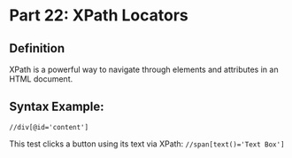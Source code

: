 
# Part 22: XPath Locators

## Definition
XPath is a powerful way to navigate through elements and attributes in an HTML document.

## Syntax Example:
```xpath
//div[@id='content']
```

This test clicks a button using its text via XPath: `//span[text()='Text Box']`
